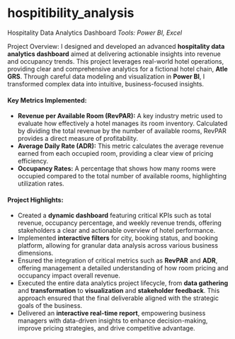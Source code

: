 # hospitibility_analysis


Hospitality Data Analytics Dashboard
*Tools: Power BI, Excel*

Project Overview:
I designed and developed an advanced **hospitality data analytics dashboard** aimed at delivering actionable insights into revenue and occupancy trends. This project leverages real-world hotel operations, providing clear and comprehensive analytics for a fictional hotel chain, **Atle GRS**. Through careful data modeling and visualization in **Power BI**, I transformed complex data into intuitive, business-focused insights.

#### **Key Metrics Implemented:**
- **Revenue per Available Room (RevPAR):** A key industry metric used to evaluate how effectively a hotel manages its room inventory. Calculated by dividing the total revenue by the number of available rooms, RevPAR provides a direct measure of profitability.
- **Average Daily Rate (ADR):** This metric calculates the average revenue earned from each occupied room, providing a clear view of pricing efficiency.
- **Occupancy Rates:** A percentage that shows how many rooms were occupied compared to the total number of available rooms, highlighting utilization rates.

#### **Project Highlights:**
- Created a **dynamic dashboard** featuring critical KPIs such as total revenue, occupancy percentage, and weekly revenue trends, offering stakeholders a clear and actionable overview of hotel performance.
- Implemented **interactive filters** for city, booking status, and booking platform, allowing for granular data analysis across various business dimensions.
- Ensured the integration of critical metrics such as **RevPAR** and **ADR**, offering management a detailed understanding of how room pricing and occupancy impact overall revenue.
- Executed the entire data analytics project lifecycle, from **data gathering** and **transformation** to **visualization** and **stakeholder feedback**. This approach ensured that the final deliverable aligned with the strategic goals of the business.
- Delivered an **interactive real-time report**, empowering business managers with data-driven insights to enhance decision-making, improve pricing strategies, and drive competitive advantage.

